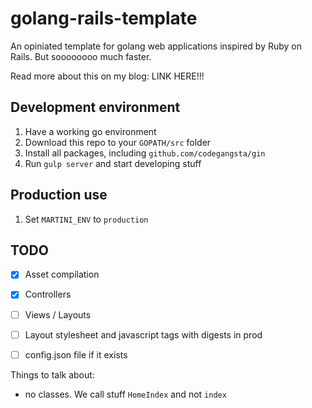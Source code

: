 golang-rails-template
=====================

An opiniated template for golang web applications inspired by Ruby on Rails. But soooooooo much faster.

Read more about this on my blog: LINK HERE!!!

Development environment
-----------------------

1. Have a working go environment
2. Download this repo to your `GOPATH/src` folder
2. Install all packages, including `github.com/codegangsta/gin`
3. Run `gulp server` and start developing stuff

Production use
--------------

1. Set `MARTINI_ENV` to `production`

TODO
----

- [x] Asset compilation
- [x] Controllers
- [ ] Views / Layouts
- [ ] Layout stylesheet and javascript tags with digests in prod
- [ ] config.json file if it exists


Things to talk about:

- no classes. We call stuff `HomeIndex` and not `index`